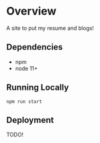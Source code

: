 # Overview
A site to put my resume and blogs!

## Dependencies
 - npm
 - node 11+

## Running Locally
`npm run start`

## Deployment

TODO!
